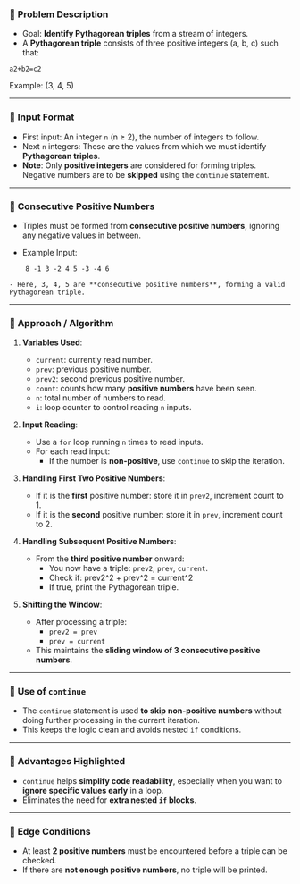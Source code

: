 ### 🔷 **Problem Description**

- Goal: **Identify Pythagorean triples** from a stream of integers.
- A **Pythagorean triple** consists of three positive integers (a, b, c) such that:
```
a2+b2=c2
```

Example: (3, 4, 5)

---

### 🔷 **Input Format**

- First input: An integer `n` (n ≥ 2), the number of integers to follow.
- Next `n` integers: These are the values from which we must identify **Pythagorean triples**.
- **Note**: Only **positive integers** are considered for forming triples. Negative numbers are to be **skipped** using the `continue` statement.

---

### 🔷 **Consecutive Positive Numbers**

- Triples must be formed from **consecutive positive numbers**, ignoring any negative values in between.
    
- Example Input:
```
    8 -1 3 -2 4 5 -3 -4 6
```
    - Here, 3, 4, 5 are **consecutive positive numbers**, forming a valid Pythagorean triple.

---

### 🔷 **Approach / Algorithm**

1. **Variables Used**:
    - `current`: currently read number.
    - `prev`: previous positive number.
    - `prev2`: second previous positive number.
    - `count`: counts how many **positive numbers** have been seen.
    - `n`: total number of numbers to read.
    - `i`: loop counter to control reading `n` inputs.
2. **Input Reading**:
    
    - Use a `for` loop running `n` times to read inputs.
    - For each read input:
        - If the number is **non-positive**, use `continue` to skip the iteration.
3. **Handling First Two Positive Numbers**:
    - If it is the **first** positive number: store it in `prev2`, increment count to 1.
    - If it is the **second** positive number: store it in `prev`, increment count to 2.
4. **Handling Subsequent Positive Numbers**:
    - From the **third positive number** onward:
        - You now have a triple: `prev2`, `prev`, `current`.
        - Check if:
            prev2^2 + prev^2  = current^2
        - If true, print the Pythagorean triple.
5. **Shifting the Window**:
    - After processing a triple:
        - `prev2 = prev`
        - `prev = current`
    - This maintains the **sliding window of 3 consecutive positive numbers**.

---

### 🔷 **Use of `continue`**

- The `continue` statement is used **to skip non-positive numbers** without doing further processing in the current iteration.
- This keeps the logic clean and avoids nested `if` conditions.

---

### 🔷 **Advantages Highlighted**

- `continue` helps **simplify code readability**, especially when you want to **ignore specific values early** in a loop.
- Eliminates the need for **extra nested `if` blocks**.

---

### 🔷 **Edge Conditions**

- At least **2 positive numbers** must be encountered before a triple can be checked.
- If there are **not enough positive numbers**, no triple will be printed.